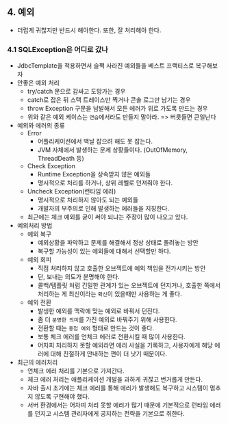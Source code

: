 ## 4. 예외
- 더럽게 귀찮지만 반드시 해야한다. 또한, 잘 처리해야 한다.

### 4.1 SQLException은 어디로 갔나
- JdbcTemplate을 적용하면서 슬쩍 사라진 예외들을 베스트 프랙티스로 복구해보자
- 안좋은 예외 처리
    - try/catch 문으로 감싸고 도망가는 경우
    - catch로 잡은 뒤 스택 트레이스만 찍거나 콘솔 로그만 남기는 경우
    - throw Exception 구문을 남발해서 모든 에러가 위로 가도록 만드는 경우
    - 위와 같은 예외 케이스는 `연습`에서라도 만들지 말아라. => 버릇들면 큰일난다
- 예외와 에러의 종류
    - Error
        - 어플리케이션에서 백날 잡으려 해도 못 잡는다.
        - JVM 자체에서 발생하는 문제 상황들이다. (OutOfMemory, ThreadDeath 등)
    - Check Exception
        - Runtime Exception을 상속받지 않은 예외들
        - 명시적으로 처리를 하거나, 상위 레벨로 던져줘야 한다.
    - Uncheck Exception(런타임 에러)
        - 명시적으로 처리하지 않아도 되는 예외들
        - 개발자의 부주의로 인해 발생하는 에러들을 지칭한다.
    - 최근에는 체크 예외를 굳이 써야 되냐는 주장이 많이 나오고 있다.
- 예외처리 방법
    - 예외 복구
        - 예외상황을 파악하고 문제를 해결해서 정상 상태로 돌려놓는 방안
        - 복구할 가능성이 있는 예외들에 대해서 선택할만 하다.
    - 예외 회피
        - 직접 처리하지 않고 호출한 오브젝트에 예외 책임을 전가시키는 방안
        - 단, 보내는 의도가 분명해야 한다.
        - 콜백/템플릿 처럼 긴밀한 관계가 있는 오브젝트에 던지거나, 호출한 쪽에서 처리하는 게 최신이라는 `확신`이 있을때만 사용하는 게 좋다.
    - 예외 전환
        - 발생한 예외를 맥락에 맞는 예외로 바꿔서 던진다.
        - 좀 더 `분명한 의미`를 가진 예외로 바꿔주기 위해 사용한다.
        - 전환할 때는 `중첩 예외` 형태로 만드는 것이 좋다.
        - 보통 체크 에러를 언체크 에러로 전환시킬 때 많이 사용한다.
        - 어차피 처리하지 못할 예외라면 에러 사실을 기록하고, 사용자에게 해당 에러에 대해 친절하게 안내하는 편이 더 낫기 때문이다.
- 최근의 에러처리
    - 언체크 에러 처리를 기본으로 가져간다.
    - 체크 에러 처리는 애플리케이션 개발을 과하게 귀찮고 번거롭게 만든다.
    - 자바 출시 초기에는 체크 에러를 통해 에러가 발생해도 복구하고 시스템이 멈추지 않도록 구현해야 했다.
    - 서버 환경에서는 어차피 처리 못할 에러가 많기 때문에 기본적으로 런타임 에러를 던지고 시스템 관리자에게 공지하는 전략을 기본으로 취한다.
